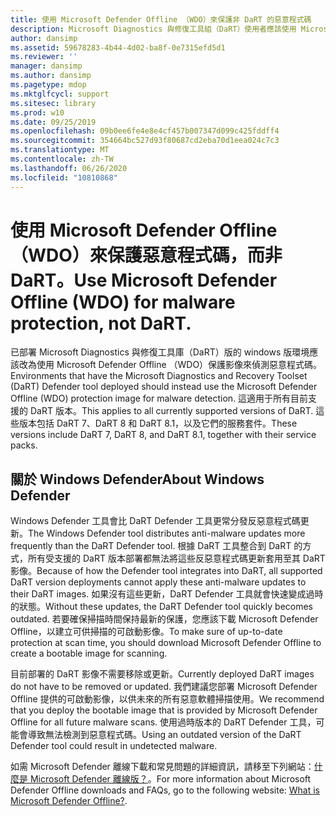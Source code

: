 ```yaml
---
title: 使用 Microsoft Defender Offline （WDO）來保護非 DaRT 的惡意程式碼
description: Microsoft Diagnostics 與修復工具組（DaRT）使用者應該使用 Microsoft Defender Offline （WDO）來偵測惡意程式碼
author: dansimp
ms.assetid: 59678283-4b44-4d02-ba8f-0e7315efd5d1
ms.reviewer: ''
manager: dansimp
ms.author: dansimp
ms.pagetype: mdop
ms.mktglfcycl: support
ms.sitesec: library
ms.prod: w10
ms.date: 09/25/2019
ms.openlocfilehash: 09b0ee6fe4e8e4cf457b007347d099c425fddff4
ms.sourcegitcommit: 354664bc527d93f80687cd2eba70d1eea024c7c3
ms.translationtype: MT
ms.contentlocale: zh-TW
ms.lasthandoff: 06/26/2020
ms.locfileid: "10810868"
---
```

<!-- was:
# Microsoft Diagnostics and Recovery Toolset (DaRT) users should use Microsoft Defender Offline (WDO) for malware detection-->
# <span data-ttu-id="447a1-103">使用 Microsoft Defender Offline （WDO）來保護惡意程式碼，而非 DaRT。</span><span class="sxs-lookup"><span data-stu-id="447a1-103">Use Microsoft Defender Offline (WDO) for malware protection, not DaRT.</span></span>

<span data-ttu-id="447a1-104">已部署 Microsoft Diagnostics 與修復工具庫（DaRT）版的 windows 版環境應該改為使用 Microsoft Defender Offline （WDO）保護影像來偵測惡意程式碼。</span><span class="sxs-lookup"><span data-stu-id="447a1-104">Environments that have the Microsoft Diagnostics and Recovery Toolset (DaRT) Defender tool deployed should instead use the Microsoft Defender Offline (WDO) protection image for malware detection.</span></span> <span data-ttu-id="447a1-105">這適用于所有目前支援的 DaRT 版本。</span><span class="sxs-lookup"><span data-stu-id="447a1-105">This applies to all currently supported versions of DaRT.</span></span> <span data-ttu-id="447a1-106">這些版本包括 DaRT 7、DaRT 8 和 DaRT 8.1，以及它們的服務套件。</span><span class="sxs-lookup"><span data-stu-id="447a1-106">These versions include DaRT 7, DaRT 8, and DaRT 8.1, together with their service packs.</span></span>

## <span data-ttu-id="447a1-107">關於 Windows Defender</span><span class="sxs-lookup"><span data-stu-id="447a1-107">About Windows Defender</span></span>


<span data-ttu-id="447a1-108">Windows Defender 工具會比 DaRT Defender 工具更常分發反惡意程式碼更新。</span><span class="sxs-lookup"><span data-stu-id="447a1-108">The Windows Defender tool distributes anti-malware updates more frequently than the DaRT Defender tool.</span></span> <span data-ttu-id="447a1-109">根據 DaRT 工具整合到 DaRT 的方式，所有受支援的 DaRT 版本部署都無法將這些反惡意程式碼更新套用至其 DaRT 影像。</span><span class="sxs-lookup"><span data-stu-id="447a1-109">Because of how the Defender tool integrates into DaRT, all supported DaRT version deployments cannot apply these anti-malware updates to their DaRT images.</span></span> <span data-ttu-id="447a1-110">如果沒有這些更新，DaRT Defender 工具就會快速變成過時的狀態。</span><span class="sxs-lookup"><span data-stu-id="447a1-110">Without these updates, the DaRT Defender tool quickly becomes outdated.</span></span> <span data-ttu-id="447a1-111">若要確保掃描時間保持最新的保護，您應該下載 Microsoft Defender Offline，以建立可供掃描的可啟動影像。</span><span class="sxs-lookup"><span data-stu-id="447a1-111">To make sure of up-to-date protection at scan time, you should download Microsoft Defender Offline to create a bootable image for scanning.</span></span>

<span data-ttu-id="447a1-112">目前部署的 DaRT 影像不需要移除或更新。</span><span class="sxs-lookup"><span data-stu-id="447a1-112">Currently deployed DaRT images do not have to be removed or updated.</span></span> <span data-ttu-id="447a1-113">我們建議您部署 Microsoft Defender Offline 提供的可啟動影像，以供未來的所有惡意軟體掃描使用。</span><span class="sxs-lookup"><span data-stu-id="447a1-113">We recommend that you deploy the bootable image that is provided by Microsoft Defender Offline for all future malware scans.</span></span> <span data-ttu-id="447a1-114">使用過時版本的 DaRT Defender 工具，可能會導致無法檢測到惡意程式碼。</span><span class="sxs-lookup"><span data-stu-id="447a1-114">Using an outdated version of the DaRT Defender tool could result in undetected malware.</span></span>

<span data-ttu-id="447a1-115">如需 Microsoft Defender 離線下載和常見問題的詳細資訊，請移至下列網站：[什麼是 Microsoft Defender 離線版？](https://go.microsoft.com/fwlink/p/?LinkId=394127)。</span><span class="sxs-lookup"><span data-stu-id="447a1-115">For more information about Microsoft Defender Offline downloads and FAQs, go to the following website: [What is Microsoft Defender Offline?](https://go.microsoft.com/fwlink/p/?LinkId=394127).</span></span>

 

 





